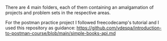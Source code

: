There are 4 main folders, each of them containing an amalgamation of projects and problem sets in the respective areas.

For the postman practice project I followed freecodecamp's tutorial and I used this repository as guidance: https://github.com/vdespa/introduction-to-postman-course/blob/main/simple-books-api.md



